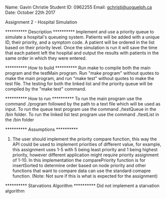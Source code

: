 Name: Gavin Christie
Student ID: 0962255
Email: gchristi@uoguelph.ca
Date: October 22th 2017

Assignment 2 - Hospital Simulation

********** Description **********
Implement and use a priority queue to simulate a hospital's queueing system. Patients will be added with a unique ID,
their priority, and a symptom code.  A patient will be ordered in the list based on their priority level. Once the 
simulation is run it will save the time that each patient left the hospital and output the results with patients in the
same order in which they were entered.

********** How to build **********
Run make to compile both the main program and the testMain program.  Run "make program" without quotes to make the
main program, and run "make test" without quotes to make the test file. The testing for both the linked list and the 
priority queue will be compiled by the "make test" command.

********** How to run **********
To run the main program use the command ./program followed by the path to a text file which will be used as input.
To run the queue test program use the command ./testQueue in the /bin folder.
To run the linked list test program use the command ./testList in the /bin folder

********** Assumptions **********
1. The user should implement the priority compare function, this way the API could be used to implement priorities of
different value, for example, this assignment uses 1-5 with 5 being least priority and 1 being highest priority, however
different application might require priority assignment of 1-10. In this implementation the comparePriority function is for
insertSorted to determine order based on node priority and other functions that want to compare data can use the standard
comapre function. (Note: Not sure if this is what is expected for the assignment)

********** Starvations Algorithm **********
Did not implement a starvation algorithm